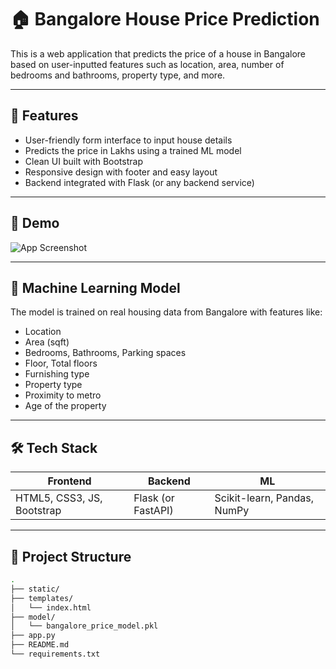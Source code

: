 # 🏠 Bangalore House Price Prediction

This is a web application that predicts the price of a house in Bangalore based on user-inputted features such as location, area, number of bedrooms and bathrooms, property type, and more.

---

## 📌 Features

- User-friendly form interface to input house details
- Predicts the price in Lakhs using a trained ML model
- Clean UI built with Bootstrap
- Responsive design with footer and easy layout
- Backend integrated with Flask (or any backend service)

---

## 🚀 Demo

![App Screenshot](screenshot.png) <!-- Add a real screenshot if available -->

---

## 🧠 Machine Learning Model

The model is trained on real housing data from Bangalore with features like:

- Location
- Area (sqft)
- Bedrooms, Bathrooms, Parking spaces
- Floor, Total floors
- Furnishing type
- Property type
- Proximity to metro
- Age of the property

---

## 🛠️ Tech Stack

| Frontend | Backend | ML |
|----------|---------|----|
| HTML5, CSS3, JS, Bootstrap | Flask (or FastAPI) | Scikit-learn, Pandas, NumPy |

---

## 📂 Project Structure

```bash
.
├── static/
├── templates/
│   └── index.html
├── model/
│   └── bangalore_price_model.pkl
├── app.py
├── README.md
└── requirements.txt
